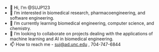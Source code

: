 - 👋 Hi, I’m @SUJP123
- 👀 I’m interested in biomedical research, pharmacoengineering, and software engineering.
- 🌱 I’m currently learning biomedical engineering, computer science, and chemistry.
- 💞️ I’m looking to collaborate on projects dealing with the applications of machine learning and AI in biomedical engineering.
- 📫 How to reach me - suj@ad.unc.edu , 704-747-6844

<!---
SUJP123/SUJP123 is a ✨ special ✨ repository because its `README.md` (this file) appears on your GitHub profile.
You can click the Preview link to take a look at your changes.
--->
